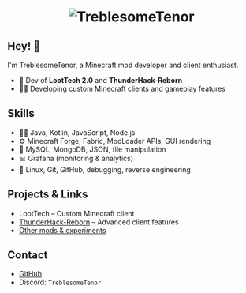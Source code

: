 <h1 align="center">
  <img src="https://raw.githubusercontent.com/TreblesomeTenor/TreblesomeTenor/master/name.svg" alt="TreblesomeTenor" />
</h1>

## Hey! 👋
I'm TreblesomeTenor, a Minecraft mod developer and client enthusiast.

- 🦾 Dev of **LootTech 2.0** and **ThunderHack-Reborn**
- 👨‍💻 Developing custom Minecraft clients and gameplay features

## Skills
- 👨‍💻 Java, Kotlin, JavaScript, Node.js  
- ⚙️ Minecraft Forge, Fabric, ModLoader APIs, GUI rendering  
- 💽 MySQL, MongoDB, JSON, file manipulation  
- 📊 Grafana (monitoring & analytics)  
- 🐧 Linux, Git, GitHub, debugging, reverse engineering

## Projects & Links
- LootTech – Custom Minecraft client
- [ThunderHack-Reborn](https://github.com/TreblesomeTenor/ThunderHack-Reborn) – Advanced client features  
- [Other mods & experiments](https://github.com/TreblesomeTenor)

## Contact
- [GitHub](https://github.com/TreblesomeTenor)
- Discord: `TreblesomeTenor`
